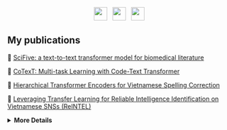 <p align='center'>
<a href="https://www.facebook.com/phanlongboy1"><img height="30" src="https://raw.githubusercontent.com/trinwin/trinwin/master/icons/facebook.png"></a>&nbsp;&nbsp;
<a href="https://www.instagram.com/longphann/"><img height="30" src="https://raw.githubusercontent.com/trinwin/trinwin/master/icons/instagram.png?raw=true"></a>&nbsp;&nbsp;
<a href="https://www.linkedin.com/in/long-phan-3110//"><img height="30" src="https://raw.githubusercontent.com/trinwin/trinwin/master/icons/linkedin.png?raw=true"></a>
 
 
 ## My publications
  
  📝 <a href="https://arxiv.org/abs/2106.03598">SciFive: a text-to-text transformer model for biomedical literature</a>
  
  📝 <a href="https://arxiv.org/abs/2105.08645">CoTexT: Multi-task Learning with Code-Text Transformer</a>
  
  📝 <a href="https://arxiv.org/abs/2105.13578">Hierarchical Transformer Encoders for Vietnamese Spelling Correction</a>
  
  📝 <a href="https://arxiv.org/abs/2012.07557">Leveraging Transfer Learning for Reliable Intelligence Identification on Vietnamese SNSs (ReINTEL)</a>
 <details>
 <summary><strong> More Details </strong></summary>


## Getting Started

```
String myName = "Long Phan";
String myFullName = "Phan Nguyen Hoang Long";
String myGoalsIn5Years = "Getting a PHD in AI";
String myGoalsIn10Years = "Working and Meeting Great People and Investing in myself";
String myGoalsIn20Years = "Becoming a Tech Investor/Influencer/Speaker";
```

## Features

📝  An AI Engineer working on Ki-Ki, the first Vietnamese intelligent personal assistant at Zalo Group / VNG Corportation

📝  Working on a paper named "Hierarchical Transformer Encoders for Vietnamese Spelling Correction" proposing a first Hierarchical Transformer model for Vietnamese spelling correction problem 

## Connect 
☕️    I love coffee so just send me a mesage on <a href="https://www.facebook.com/phanlongboy1">Facebook</a> or <a href="https://www.instagram.com/longphann/">Instagram</a> then we can meet up.

## Contribution
![Long Phan's github stats](https://github-readme-stats.vercel.app/api?username=justinphan3110&show_icons=true&theme=radical)

</details>
</details>
